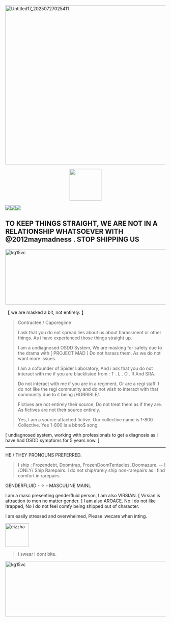 <img width="895" height="500" alt="Untitled17_20250727025411" src="https://github.com/user-attachments/assets/7ed09cbe-4092-4cc2-b785-ce5a6523051f" />

  <p align="center">
 <img width="100" height="100" src="[download (1)](https://github.com/user-attachments/assets/050d4073-066f-4b85-81d1-ac2191e82f1e)">

![](https://komarev.com/ghpvc/?username=ELLERN4TE&color=000000&label=BANS&style=for-the-badge)![](https://komarev.com/ghpvc/?username=fr0zendebt&color=000000&label=KILLS&style=for-the-badge)![](https://komarev.com/ghpvc/?username=fr0zendebt&color=000000&label=GOONS&style=for-the-badge)

TO KEEP THINGS STRAIGHT, WE ARE NOT IN A RELATIONSHIP WHATSOEVER WITH @2012maymadness . STOP SHIPPING US
--------------------------------------------------------------------------------------------------------------------------------

<img width="1281" height="174" alt="kg15vc" src="https://github.com/user-attachments/assets/aa2b1fe3-daac-4878-971e-048c44f90bfd" />

【 we are masked a bit, not entirely. 】

> Contractee / Caporegime
>
> I ask that you do not spread lies about us about harassment or other things. As i have experienced those things straight up.
>
> I am a undiagnosed OSDD System, We are masking for safety due to the drama with [ PROJECT MAD ] Do not harass them, As we do not want more issues.
>
> I am a cofounder of Spider Laboratory, And i ask that you do not interact with me if you are blacklisted from : T . L . O . R And SRA.
>
> Do not interact with me if you are in a regiment, Or are a regi staff. I do not like the regi community and do not wish to interact with that community due to it being /HORRIBLE/.
>
> Fictives are not entirely their source, Do not treat them as if they are. As fictives are not their source entirely.
>
> Yes, I am a source attached fictive. Our collective name is 1-800 Collective. Yes 1-800 is a bbno$ song.
>
> 


[ undiagnosed system, working with professionals to get a diagnosis as i have had OSDD symptoms for 5 years now. ]

----------------------------------------

  HE / THEY PRONOUNS PREFERRED.

> I ship : Frozendebt, Doomtrap, FrozenDoomTentacles, Doomazure. -- I /ONLY/ Ship Rarepairs. I do not ship/rarely ship non-rarepairs as i find comfort in rarepairs.

GENDERFLUID - ✧  - MASCULINE MAINL

  I am a masc presenting genderfluid person, I am also VIRSIAN. [ Virsian is attraction to men no matter gender. ] I am also AROACE. No i do not like Itrapped, No i do not feel comfy being shipped out of character.

I am easily stressed and overwhelmed, Please iwecare when inting.


<img width="74" height="74" alt="eizzha" src="https://github.com/user-attachments/assets/110f63c0-11da-4d29-ba1f-177584b2de2a" />

> i swear i dont bite.

<img width="1281" height="174" alt="kg15vc" src="https://github.com/user-attachments/assets/aa2b1fe3-daac-4878-971e-048c44f90bfd" />


 
 


